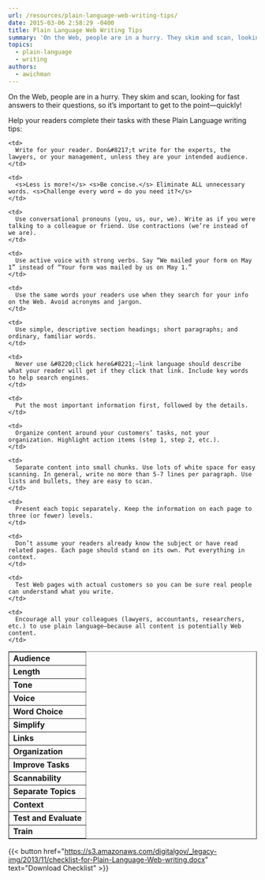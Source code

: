 ```yaml
---
url: /resources/plain-language-web-writing-tips/
date: 2015-03-06 2:58:29 -0400
title: Plain Language Web Writing Tips
summary: 'On the Web, people are in a hurry. They skim and scan, looking for fast answers to their questions, so it&rsquo;s important to get to the point&mdash;quickly! Help your readers complete their tasks with these Plain Language writing tips: Audience Write for your reader. Don&#8217;t write for the experts, the lawyers, or your management, unless'
topics:
  - plain-language
  - writing
authors:
  - awichman
---
```


On the Web, people are in a hurry. They skim and scan, looking for fast answers to their questions, so it’s important to get to the point—quickly!

Help your readers complete their tasks with these Plain Language writing tips:

<table style="width: 100%" border="1">
  <tr>
    <td>
      <strong>Audience</strong>
    </td>
    
    <td>
      Write for your reader. Don&#8217;t write for the experts, the lawyers, or your management, unless they are your intended audience.
    </td>
  </tr>
  
  <tr>
    <td>
      <strong>Length</strong>
    </td>
    
    <td>
      <s>Less is more!</s> <s>Be concise.</s> Eliminate ALL unnecessary words. <s>Challenge every word = do you need it?</s>
    </td>
  </tr>
  
  <tr>
    <td>
      <strong>Tone</strong>
    </td>
    
    <td>
      Use conversational pronouns (you, us, our, we). Write as if you were talking to a colleague or friend. Use contractions (we’re instead of we are).
    </td>
  </tr>
  
  <tr>
    <td>
      <strong>Voice</strong>
    </td>
    
    <td>
      Use active voice with strong verbs. Say “We mailed your form on May 1” instead of “Your form was mailed by us on May 1.”
    </td>
  </tr>
  
  <tr>
    <td>
      <strong>Word Choice</strong>
    </td>
    
    <td>
      Use the same words your readers use when they search for your info on the Web. Avoid acronyms and jargon.
    </td>
  </tr>
  
  <tr>
    <td>
      <strong>Simplify</strong>
    </td>
    
    <td>
      Use simple, descriptive section headings; short paragraphs; and ordinary, familiar words.
    </td>
  </tr>
  
  <tr>
    <td>
      <strong>Links</strong>
    </td>
    
    <td>
      Never use &#8220;click here&#8221;—link language should describe what your reader will get if they click that link. Include key words to help search engines.
    </td>
  </tr>
  
  <tr>
    <td>
      <strong>Organization</strong>
    </td>
    
    <td>
      Put the most important information first, followed by the details.
    </td>
  </tr>
  
  <tr>
    <td>
      <strong>Improve Tasks</strong>
    </td>
    
    <td>
      Organize content around your customers’ tasks, not your organization. Highlight action items (step 1, step 2, etc.).
    </td>
  </tr>
  
  <tr>
    <td>
      <strong>Scannability</strong>
    </td>
    
    <td>
      Separate content into small chunks. Use lots of white space for easy scanning. In general, write no more than 5-7 lines per paragraph. Use lists and bullets, they are easy to scan.
    </td>
  </tr>
  
  <tr>
    <td>
      <strong>Separate Topics</strong>
    </td>
    
    <td>
      Present each topic separately. Keep the information on each page to three (or fewer) levels.
    </td>
  </tr>
  
  <tr>
    <td>
      <strong>Context</strong>
    </td>
    
    <td>
      Don’t assume your readers already know the subject or have read related pages. Each page should stand on its own. Put everything in context.
    </td>
  </tr>
  
  <tr>
    <td>
      <strong>Test and Evaluate</strong>
    </td>
    
    <td>
      Test Web pages with actual customers so you can be sure real people can understand what you write.
    </td>
  </tr>
  
  <tr>
    <td>
      <strong>Train</strong>
    </td>
    
    <td>
      Encourage all your colleagues (lawyers, accountants, researchers, etc.) to use plain language—because all content is potentially Web content.
    </td>
  </tr>
</table>

{{< button href="https://s3.amazonaws.com/digitalgov/_legacy-img/2013/11/checklist-for-Plain-Language-Web-writing.docx" text="Download Checklist" >}}
